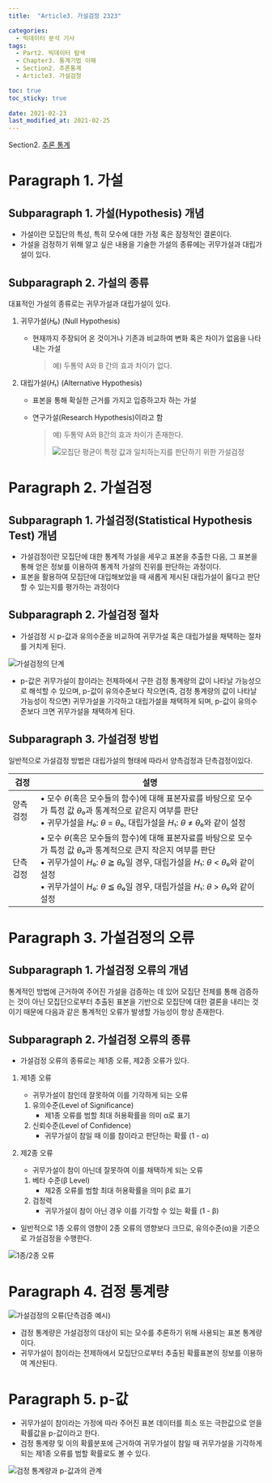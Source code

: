 ```yaml
---
title:  "Article3. 가설검정 2323"

categories:
  - 빅데이터 분석 기사
tags: 
  - Part2. 빅데이터 탐색
  - Chapter3. 통계기법 이해
  - Section2. 추론통계
  - Article3. 가설검정

toc: true
toc_sticky: true
 
date: 2021-02-23
last_modified_at: 2021-02-25
---
```


Section2. [추론 통계]()

# Paragraph 1. 가설

## Subparagraph 1. 가설(Hypothesis) 개념

- 가설이란 모집단의 특성, 특히 모수에 대한 가정 혹은 잠정적인 결론이다.
- 가설을 검정하기 위해 알고 싶은 내용을 기술한 가설의 종류에는 귀무가설과 대립가설이 있다.

## Subparagraph 2. 가설의 종류

대표적인 가설의 종류로는 귀무가설과 대립가설이 있다.

1. 귀무가설(*H₀*) (Null Hypothesis)

   - 현재까지 주장되어 온 것이거나 기존과 비교하여 변화 혹은 차이가 없음을 나타내는 가설

     > 예) 두통약 A와 B 간의 효과 차이가 없다.

2. 대립가설(*H₁*) (Alternative Hypothesis)

   - 표본을 통해 확실한 근거를 가지고 입증하고자 하는 가설

   - 연구가설(Research Hypothesis)이라고 함

     > 예) 두통약 A와 B간의 효과 차이가 존재한다.
     >
     > ![모집단 평균이 특정 값과 일치하는지를 판단하기 위한 가설검정](https://postfiles.pstatic.net/MjAyMTAzMzBfMjMz/MDAxNjE3MTA0Mzg2NjI2.HFBtcyDhSWMBhuFEOO61IoDxVyDvy1d--vwJ3raGzZAg.19ZcIET5m_VhRgr863iOWZPojbUBE0W97pQ8J7kNf9Eg.JPEG.leechardfeynman/SmartSelect_20210330-203941_Xodo_Docs.jpg?type=w1)

# Paragraph 2. 가설검정

## Subparagraph 1. 가설검정(Statistical Hypothesis Test) 개념

- 가설검정이란 모집단에 대한 통계적 가설을 세우고 표본을 추출한 다음, 그 표본을 통해 얻은 정보를 이용하여 통계적 가설의 진위를 판단하는 과정이다.
- 표본을 활용하여 모집단에 대입해보았을 때 새롭게 제시된 대립가설이 옳다고 판단할 수 있는지를 평가하는 과정이다

## Subparagraph 2. 가설검정 절차

- 가설검정 시 p-값과 유의수준을 비교하여 귀무가설 혹은 대립가설을 채택하는 절차를 거치게 된다.

![가설검정의 단계](https://postfiles.pstatic.net/MjAyMTAzMzBfNjUg/MDAxNjE3MTA0NjA2OTUy.2QZzQO1EGAuSGGRsYVWYrpgrDPeUxRe5GJyMjGVGOLMg.sLarDYiHoKFCUwxJAebI_a2HbEkMIYdzjhP2yWv459Yg.JPEG.leechardfeynman/SmartSelect_20210330-204318_Xodo_Docs.jpg?type=w1)

- p-값은 귀무가설이 참이라는 전제하에서 구한 검정 통계량의 값이 나타날 가능성으로 해석할 수 있으며, p-값이 유의수준보다 작으면(즉, 검정 통계량의 값이 나타날 가능성이 작으면) 귀무가설을 기각하고 대립가설을 채택하게 되며, p-값이 유의수준보다 크면 귀무가설을 채택하게 된다.

## Subparagraph 3. 가설검정 방법

일반적으로 가설검정 방법은 대립가설의 형태에 따라서 양측검정과 단측검정이있다.

| 검정     | 설명                                                         |
| -------- | ------------------------------------------------------------ |
| 양측검정 | • 모수 *θ*(혹은 모수들의 함수)에 대해 표본자료를 바탕으로 모수가 특정 값 *θ*₀과 통계적으로 같은지 여부를 판단<br />• 귀무가설을 *H*₀: *θ* = *θ*₀, 대립가설을 *H*₁: *θ* ≠ *θ*₀와 같이 설정 |
| 단측검정 | • 모수 *θ*(혹은 모수들의 함수)에 대해 표본자료를 바탕으로 모수가 특정 값 *θ*₀과 통계적으로 큰지 작은지 여부를 판단 <br />• 귀무가설이 *H*₀: *θ* ≧ *θ₀*일 경우, 대립가설을 *H*₁: *θ* < *θ*₀와 같이 설정<br />• 귀무가설이 *H*₀: *θ* ≦ *θ*₀일 경우, 대립가설을 *H*₁: *θ* > *θ*₀와 같이 설정 |



# Paragraph 3. 가설검정의 오류

## Subparagraph 1. 가설검정 오류의 개념

통계적인 방법에 근거하여 주어진 가설을 검증하는 데 있어 모집단 전체를 통해 검증하는 것이 아닌 모집단으로부터 추출된 표본을 기반으로 모집단에 대한 결론을 내리는 것이기 때문에 다음과 같은 통계적인 오류가 발생할 가능성이 항상 존재한다.

## Subparagraph 2. 가설검정 오류의 종류

- 가설검정 오류의 종류로는 제1종 오류, 제2종 오류가 있다.

1. 제1종 오류

   - 귀무가설이 참인데 잘못하여 이를 기각하게 되는 오류

   1. 유의수준(Level of Significance)
      - 제1종 오류를 범할 최대 허용확률을 의미 α로 표기
   2. 신뢰수준(Level of Confidence)
      - 귀무가설이 참일 때 이를 참이라고 판단하는 확률 (1 - α)

2. 제2종 오류

   - 귀무가설이 참이 아닌데 잘못하여 이를 채택하게 되는 오류

   1. 베타 수준(β Level)
      - 제2종 오류를 범할 최대 허용확률을 의미 β로 표기
   2. 검정력
      - 귀무가설이 참이 아닌 경우 이를 기각할 수 있는 확률 (1 - β)

- 일반적으로 1종 오류의 영향이 2종 오류의 영향보다 크므로, 유의수준(α)을 기준으로 가설검정을 수행한다.

![1종/2종 오류](https://postfiles.pstatic.net/MjAyMTAzMzBfMzEg/MDAxNjE3MTA1NzQ1NjE2.tb5sjPOXe9q3AgzgLdNbxH73pO1bckyC7rb2BbtSyGMg.7DlzYC2hEw_M4aBWtHv5NcI7JCKF9zLcV2k6XYgTG1kg.JPEG.leechardfeynman/SmartSelect_20210330-210222_Xodo_Docs.jpg?type=w1)

# Paragraph 4. 검정 통계량

![가설검정의 오류(단측검증 예시)](https://postfiles.pstatic.net/MjAyMTAzMzBfNzAg/MDAxNjE3MTA1NzYxNzYz.cNpWW708TVub4zbNNeuBAOyRjJ234pWycz8thwZ3BTog.RC72YyBEyE_YrR7IfTl1VOlAyh21HD5M_5nSxsquXBcg.JPEG.leechardfeynman/SmartSelect_20210330-210238_Xodo_Docs.jpg?type=w1)

- 검정 통계량은 가설검정의 대상이 되는 모수를 추론하기 위해 사용되는 표본 통계량이다.
- 귀무가설이 참이라는 전제하에서 모집단으로부터 추출된 확률표본의 정보를 이용하여 계산된다.

# Paragraph 5. p-값

- 귀무가설이 참이라는 가정에 따라 주어진 표본 데이터를 희소 또는 극한값으로 얻을 확률값을 p-값이라고 한다.
- 검정 통계량 및 이의 확률분포에 근거하여 귀무가설이 참일 때 귀무가설을 기각하게 되는 제1종 오류를 범할 확률로도 볼 수 있다.

![검정 통계량과 p-값과의 관계](https://postfiles.pstatic.net/MjAyMTAzMzBfOTAg/MDAxNjE3MTA1OTMzMjYy.LqsiGqQohoXuCND0ySKuA0Ehber5EQXSxPTz8LZHbRAg.CoKspfEKJnRiXiFwhAbGOzY_wDbG3-Wf345gnQ58ZMkg.JPEG.leechardfeynman/SmartSelect_20210330-210529_Xodo_Docs.jpg?type=w1)

